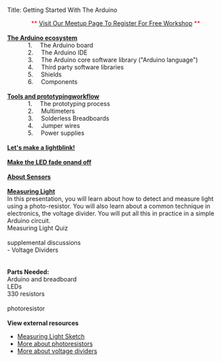 Title: Getting Started With The Arduino

<div class="jumbotron">
<div class="container-fluid">

<div class="MsoNormal">
<div style="text-align: center;">
<span style="color: red; text-align: start;">**&nbsp;</span><a href="http://www.meetup.com/hackerspacetech/" rel="nofollow" style="text-align: center;" target="_blank">Visit Our Meetup Page To Register For Free Workshop</a><span style="color: red; text-align: start;">&nbsp;**</span></div>
<div style="text-align: center;">
<br /></div>
<b><a href="http://txplore.tv/courses/arduino-sbs/lectures/276152?affcode=6107_xiz8dp9c" rel="nofollow" target="_blank">The Arduino ecosystem</a></b></div>
<div class="MsoNormal">
<o:p></o:p></div>
<div class="MsoListParagraphCxSpFirst" style="margin-left: .75in; mso-add-space: auto; mso-list: l0 level1 lfo1; text-indent: -.25in;">
<!--[if !supportLists]-->1.<span style="font-size: 7pt; font-stretch: normal;">&nbsp;&nbsp;&nbsp;&nbsp;&nbsp;&nbsp;
</span><!--[endif]-->The Arduino board<o:p></o:p></div>
<div class="MsoListParagraphCxSpMiddle" style="margin-left: .75in; mso-add-space: auto; mso-list: l0 level1 lfo1; text-indent: -.25in;">
<!--[if !supportLists]-->2.<span style="font-size: 7pt; font-stretch: normal;">&nbsp;&nbsp;&nbsp;&nbsp;&nbsp;&nbsp;
</span><!--[endif]-->The Arduino IDE<o:p></o:p></div>
<div class="MsoListParagraphCxSpMiddle" style="margin-left: .75in; mso-add-space: auto; mso-list: l0 level1 lfo1; text-indent: -.25in;">
<!--[if !supportLists]-->3.<span style="font-size: 7pt; font-stretch: normal;">&nbsp;&nbsp;&nbsp;&nbsp;&nbsp;&nbsp;
</span><!--[endif]-->The Arduino core software library ("Arduino
language")<o:p></o:p></div>
<div class="MsoListParagraphCxSpMiddle" style="margin-left: .75in; mso-add-space: auto; mso-list: l0 level1 lfo1; text-indent: -.25in;">
<!--[if !supportLists]-->4.<span style="font-size: 7pt; font-stretch: normal;">&nbsp;&nbsp;&nbsp;&nbsp;&nbsp;&nbsp;
</span><!--[endif]-->Third party software libraries<o:p></o:p></div>
<div class="MsoListParagraphCxSpMiddle" style="margin-left: .75in; mso-add-space: auto; mso-list: l0 level1 lfo1; text-indent: -.25in;">
<!--[if !supportLists]-->5.<span style="font-size: 7pt; font-stretch: normal;">&nbsp;&nbsp;&nbsp;&nbsp;&nbsp;&nbsp;
</span><!--[endif]-->Shields<o:p></o:p></div>
<div class="MsoListParagraphCxSpLast" style="margin-left: .75in; mso-add-space: auto; mso-list: l0 level1 lfo1; text-indent: -.25in;">
<!--[if !supportLists]-->6.<span style="font-size: 7pt; font-stretch: normal;">&nbsp;&nbsp;&nbsp;&nbsp;&nbsp;&nbsp;
</span><!--[endif]-->Components<o:p></o:p></div>
<div class="MsoNormal">
<br /></div>
<div class="MsoNormal">
<b><a href="http://txplore.tv/courses/arduino-sbs/lectures/276154?affcode=6107_xiz8dp9c" rel="nofollow" target="_blank">Tools and prototypingworkflow</a></b><o:p></o:p></div>
<div class="MsoListParagraphCxSpFirst" style="margin-left: .75in; mso-add-space: auto; mso-list: l1 level1 lfo2; text-indent: -.25in;">
<!--[if !supportLists]-->1.<span style="font-size: 7pt; font-stretch: normal;">&nbsp;&nbsp;&nbsp;&nbsp;&nbsp;&nbsp;
</span><!--[endif]-->The prototyping process<o:p></o:p></div>
<div class="MsoListParagraphCxSpMiddle" style="margin-left: .75in; mso-add-space: auto; mso-list: l1 level1 lfo2; text-indent: -.25in;">
<!--[if !supportLists]-->2.<span style="font-size: 7pt; font-stretch: normal;">&nbsp;&nbsp;&nbsp;&nbsp;&nbsp;&nbsp;
</span><!--[endif]-->Multimeters<o:p></o:p></div>
<div class="MsoListParagraphCxSpMiddle" style="margin-left: .75in; mso-add-space: auto; mso-list: l1 level1 lfo2; text-indent: -.25in;">
<!--[if !supportLists]-->3.<span style="font-size: 7pt; font-stretch: normal;">&nbsp;&nbsp;&nbsp;&nbsp;&nbsp;&nbsp;
</span><!--[endif]-->Solderless Breadboards<o:p></o:p></div>
<div class="MsoListParagraphCxSpMiddle" style="margin-left: .75in; mso-add-space: auto; mso-list: l1 level1 lfo2; text-indent: -.25in;">
<!--[if !supportLists]-->4.<span style="font-size: 7pt; font-stretch: normal;">&nbsp;&nbsp;&nbsp;&nbsp;&nbsp;&nbsp;
</span><!--[endif]-->Jumper wires<o:p></o:p></div>
<div class="MsoListParagraphCxSpLast" style="margin-left: .75in; mso-add-space: auto; mso-list: l1 level1 lfo2; text-indent: -.25in;">
<!--[if !supportLists]-->5.<span style="font-size: 7pt; font-stretch: normal;">&nbsp;&nbsp;&nbsp;&nbsp;&nbsp;&nbsp;
</span><!--[endif]-->Power supplies</div>
<div class="MsoNormal">
<a href="http://txplore.tv/courses/arduino-sbs/lectures/276156?affcode=6107_xiz8dp9c" rel="nofollow" target="_blank"><br /></a></div>
<div class="MsoNormal">
<b><a href="http://txplore.tv/courses/arduino-sbs/lectures/276156?affcode=6107_xiz8dp9c" rel="nofollow" target="_blank">Let's make a lightblink!</a></b></div>
<div class="MsoNormal">
<br /></div>
<div class="MsoNormal">
<b><a href="http://txplore.tv/courses/arduino-sbs/lectures/276158?affcode=6107_xiz8dp9c" rel="nofollow" target="_blank">Make the LED fade onand off</a></b></div>
<div class="MsoNormal">
<br /></div>
<div class="MsoNormal">
<b><a href="http://txplore.tv/courses/arduino-sbs/lectures/276160" rel="nofollow" target="_blank">About Sensors</a></b><o:p></o:p></div>
<div class="MsoNormal">
<a href="http://txplore.tv/courses/arduino-sbs/lectures/276161?affcode=6107_xiz8dp9c" rel="nofollow" target="_blank"><br /></a></div>
<div class="MsoNormal">
<b><a href="http://txplore.tv/courses/arduino-sbs/lectures/276161?affcode=6107_xiz8dp9c" rel="nofollow" target="_blank">Measuring Light</a></b><o:p></o:p></div>
<div class="MsoNormal">
In this presentation, you will learn about how to detect and
measure light using a photo-resistor. You will also learn about a common
technique in electronics, the voltage divider. You will put all this in
practice in a simple Arduino circuit.<o:p></o:p></div>
<div class="MsoNormal">
Measuring Light Quiz<o:p></o:p></div>
<div class="MsoNormal">
<br /></div>
<div class="MsoNormal">
supplemental discussions<o:p></o:p></div>
<div class="MsoNormal">
- Voltage Dividers<o:p></o:p></div>
<div class="MsoNormal">
<br /></div>
<div class="MsoNormal">
<br /></div>
<div class="MsoNormal">
<b>Parts Needed:<o:p></o:p></b></div>
<div class="MsoNormal">
Arduino and breadboard<o:p></o:p></div>
<div class="MsoNormal">
LEDs<o:p></o:p></div>
<div class="MsoNormal">
330 resistors<o:p></o:p></div>
<br />
<div class="MsoNormal">
photoresistor<o:p></o:p><br />
<br />
<b>View external resources</b><br />
<ul>
<li><a href="https://github.com/futureshocked/arduino_sbs/blob/master/Measuring%20Light/S2_L8_light/S2_L8_light.ino">Measuring Light Sketch</a></li>
<li><a href="http://en.wikipedia.org/wiki/Photoresistor">More about photoresistors</a></li>
<li><a href="http://en.wikipedia.org/wiki/Voltage_divider">More about voltage dividers</a></li>
</ul>
</div>
</div></div>
